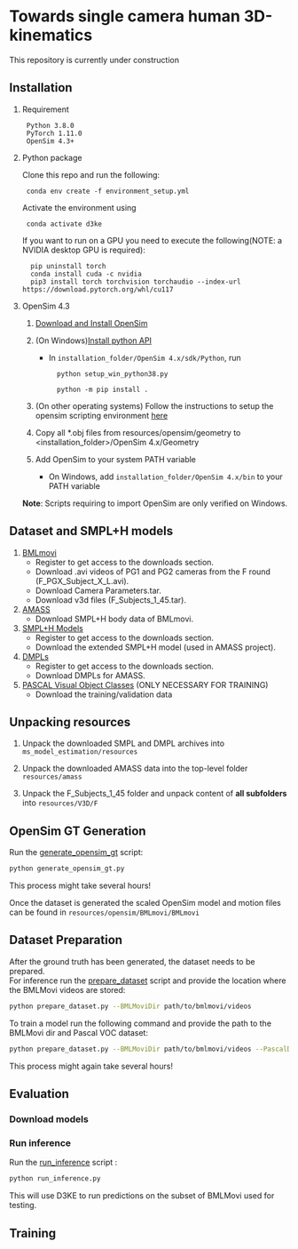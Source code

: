 # Towards single camera human 3D-kinematics

<p class="callout info">This repository is currently under construction</p>

## Installation
1. Requirement

        Python 3.8.0 
        PyTorch 1.11.0
        OpenSim 4.3+        

2. Python package

    Clone this repo and run the following:

        conda env create -f environment_setup.yml
    
    Activate the environment using

        conda activate d3ke

   If you want to run on a GPU you need to execute the following(NOTE: a NVIDIA desktop GPU is required):
    
         pip uninstall torch
         conda install cuda -c nvidia
         pip3 install torch torchvision torchaudio --index-url https://download.pytorch.org/whl/cu117
        
4. OpenSim 4.3
    1. [Download and Install OpenSim](https://simtk.org/frs/?group_id=91)    
    
    2. (On Windows)[Install python API](https://simtk-confluence.stanford.edu:8443/display/OpenSim/Scripting+in+Python)
        + In ``installation_folder/OpenSim 4.x/sdk/Python``, run

                python setup_win_python38.py
        
                python -m pip install .
    3. (On other operating systems) Follow the instructions to setup the opensim scripting environment [here](https://simtk-confluence.stanford.edu:8443/display/OpenSim/Scripting+in+Python) 
    
    4. Copy all *.obj files from resources/opensim/geometry to <installation_folder>/OpenSim 4.x/Geometry
    5. Add OpenSim to your system PATH variable
        + On Windows, add ``installation_folder/OpenSim 4.x/bin`` to your PATH variable
    
    **Note**: Scripts requiring to import OpenSim are only verified on Windows.  

## Dataset and SMPL+H models
1. [BMLmovi](https://www.biomotionlab.ca/movi/)
    + Register to get access to the downloads section.
    + Download .avi videos of PG1 and PG2 cameras from the F round (F_PGX_Subject_X_L.avi).
    + Download Camera Parameters.tar.
    + Download v3d files (F_Subjects_1_45.tar).
2. [AMASS](https://amass.is.tue.mpg.de/index.html)
    + Download SMPL+H body data of BMLmovi.
3. [SMPL+H Models](https://mano.is.tue.mpg.de/index.html)
    + Register to get access to the downloads section.
    + Download the extended SMPL+H model (used in AMASS project).
4. [DMPLs](https://smpl.is.tue.mpg.de/index.html)
    + Register to get access to the downloads section.
    + Download DMPLs for AMASS.
5. [PASCAL Visual Object Classes](http://host.robots.ox.ac.uk/pascal/VOC/voc2012) (ONLY NECESSARY FOR TRAINING)    
    + Download the training/validation data

## Unpacking resources

1. Unpack the downloaded SMPL and DMPL archives into ```ms_model_estimation/resources```

2. Unpack the downloaded AMASS data into the top-level folder ```resources/amass```

3. Unpack the F_Subjects_1_45 folder and unpack content of **all subfolders** into ``resources/V3D/F``

## OpenSim GT Generation 

Run the [generate_opensim_gt](generate_opensim_gt.py) script:
```bash
python generate_opensim_gt.py
 ```

This process might take several hours!

Once the dataset is generated the scaled OpenSim model and motion files can be found in ``resources/opensim/BMLmovi/BMLmovi``

## Dataset Preparation 

After the ground truth has been generated, the dataset needs to be prepared. \
For inference run the [prepare_dataset](prepare_dataset.py) script and provide the location where the BMLMovi videos are stored:
```bash
python prepare_dataset.py --BMLMoviDir path/to/bmlmovi/videos
 ```

To train a model run the following command and provide the path to the  BMLMovi dir and Pascal VOC dataset:

```bash
python prepare_dataset.py --BMLMoviDir path/to/bmlmovi/videos --PascalDir path/to/pascal_voc/data
 ```

This process might again take several hours!

## Evaluation

### Download models

### Run inference

Run the [run_inference](run_inference.py) script :
```bash
python run_inference.py
 ```

This will use D3KE to run predictions on the subset of BMLMovi used for testing.


## Training 


    
